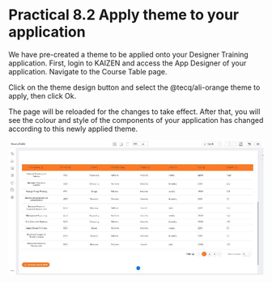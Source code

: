# Practical 8.2 Apply theme to your application



We have pre-created a theme to be applied onto your Designer Training application. First, login to KAIZEN and access the App Designer of your application. Navigate to the Course Table page.







Click on the theme design button and select the @tecq/ali-orange theme to apply, then click Ok.





The page will be reloaded for the changes to take effect. After that, you will see the colour and style of the components of your application has changed according to this newly applied theme.









![Image Description](./images/image_54.jpeg)





